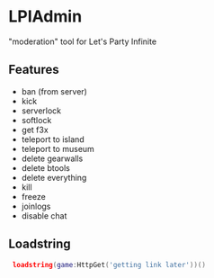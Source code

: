 # LPIAdmin
"moderation" tool for Let's Party Infinite

## Features
- ban (from server)
- kick
- serverlock
- softlock
- get f3x
- teleport to island
- teleport to museum
- delete gearwalls
- delete btools
- delete everything
- kill
- freeze
- joinlogs
- disable chat

## Loadstring
```lua
 loadstring(game:HttpGet('getting link later'))()
```
